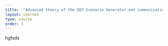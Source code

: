 ```yaml
---
title:  "Advanced theory of the GEP Scenario Generator and communicating outputs"
layout: courses
type: course
order: 3
---
```


hgfsds